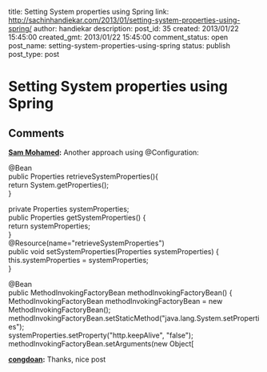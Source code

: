 title: Setting System properties using Spring
link: http://sachinhandiekar.com/2013/01/setting-system-properties-using-spring/
author: handiekar
description: 
post_id: 35
created: 2013/01/22 15:45:00
created_gmt: 2013/01/22 15:45:00
comment_status: open
post_name: setting-system-properties-using-spring
status: publish
post_type: post

# Setting System properties using Spring



## Comments

**[Sam Mohamed](#6 "2013-05-07 16:28:56"):** Another approach using @Configuration:  
  
  
@Bean  
public Properties retrieveSystemProperties(){  
return System.getProperties();  
}  
  
private Properties systemProperties;  
public Properties getSystemProperties() {  
return systemProperties;  
}  
@Resource(name="retrieveSystemProperties")  
public void setSystemProperties(Properties systemProperties) {  
this.systemProperties = systemProperties;  
}  
  
@Bean   
public MethodInvokingFactoryBean methodInvokingFactoryBean() {   
MethodInvokingFactoryBean methodInvokingFactoryBean = new MethodInvokingFactoryBean();  
methodInvokingFactoryBean.setStaticMethod("java.lang.System.setProperties");   
systemProperties.setProperty("http.keepAlive", "false");  
methodInvokingFactoryBean.setArguments(new Object[

**[congdoan](#10 "2014-02-17 03:27:16"):** Thanks, nice post

